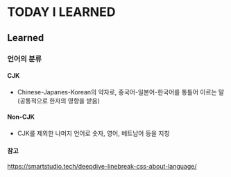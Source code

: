 # TODAY I LEARNED

## Learned

### 언어의 분류

#### CJK

- Chinese-Japanes-Korean의 약자로, 중국어-일본어-한국어를 통틀어 이르는 말 (공통적으로 한자의 영향을 받음)

#### Non-CJK

- CJK를 제외한 나머지 언어로 숫자, 영어, 베트남어 등을 지칭

#### 참고

https://smartstudio.tech/deepdive-linebreak-css-about-language/

